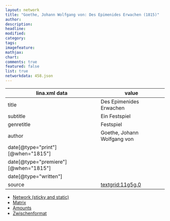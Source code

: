 ```yaml
---
layout: network
title: "Goethe, Johann Wolfgang von: Des Epimenides Erwachen (1815)"
author:
description:
headline:
modified:
category:
tags:
imagefeature: 
mathjax: 
chart: 
comments: true
featured: false
list: true
networkdata: 458.json
---
```

lina.xml data  | value
------------- | -------------
title|Des Epimenides Erwachen
subtitle|Ein Festspiel
genretitle|Festspiel
author|Goethe, Johann Wolfgang von
date[@type="print"][@when="1815"]|
date[@type="premiere"][@when="1815"]|
date[@type="written"]|
source|[textgrid:11g5g.0](https://textgridlab.org/1.0/tgcrud-public/rest/textgrid:11g5g.0/data)



* [Network (sticky and static)](/network458)
* [Matrix](/matrix458)
* [Amounts](/amount458)
* [Zwischenformat](/lina458 )
